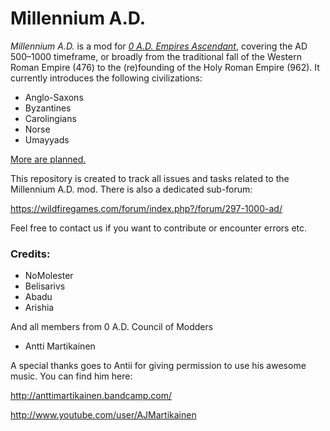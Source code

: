 # Millennium A.D.

*Millennium A.D.* is a mod for [*0 A.D. Empires Ascendant*](https://play0ad.com/), covering the AD 500–1000 timeframe, or broadly from the traditional fall of the Western Roman Empire (476) to the (re)founding of the Holy Roman Empire (962). It currently introduces the following civilizations:
* Anglo-Saxons
* Byzantines
* Carolingians
* Norse
* Umayyads

[More are planned.](https://github.com/0ADMods/millenniumad/issues/2)

This repository is created to track all issues and tasks related to the Millennium A.D. mod.
There is also a dedicated sub-forum:

https://wildfiregames.com/forum/index.php?/forum/297-1000-ad/

Feel free to contact us if you want to contribute or encounter errors etc.

### Credits:
* NoMolester
* Belisarivs
* Abadu
* Arishia

And all members from 0 A.D. Council of Modders

* Antti Martikainen

A special thanks goes to Antii for giving permission to use his awesome music.
You can find him here:

http://anttimartikainen.bandcamp.com/

http://www.youtube.com/user/AJMartikainen
